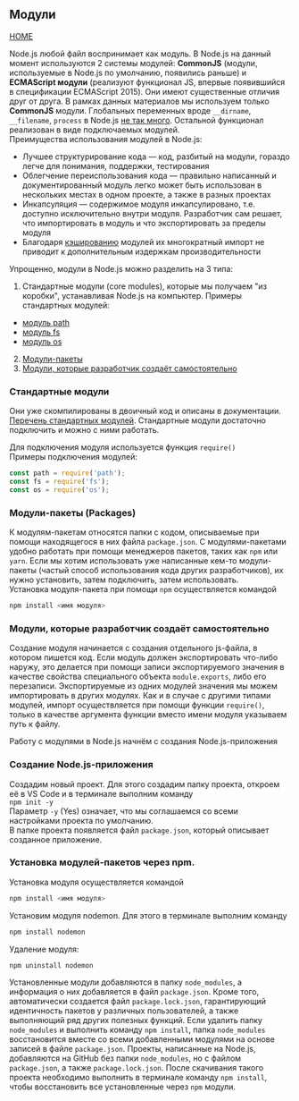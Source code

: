 ## Модули
[HOME](../README.md)

Node.js любой файл воспринимает как модуль. В Node.js на данный момент используются 2 системы модулей: **CommonJS** (модули, используемые в Node.js по умолчанию, появились раньше) и **ECMAScript модули** (реализуют функционал JS, впервые появившийся в спецификации ECMAScript 2015). Они имеют существенные отличия друг от друга. В рамках данных материалов мы используем только **CommonJS** модули. 
Глобальных переменных вроде `__dirname`, `__filename`, `process` в Node.js [не так много](https://nodejs.org/dist/latest-v14.x/docs/api/globals.html). Остальной функционал реализован в виде подключаемых модулей.  
Преимущества использования модулей в Node.js:
* Лучшее структурирование кода — код, разбитый на модули, гораздо легче для понимания, поддержки, тестирования 
* Облегчение переиспользования кода — правильно написанный и документированный модуль легко может быть использован в нескольких местах в одном проекте, а также в разных проектах
* Инкапсуляция — содержимое модуля инкапсулировано, т.е. доступно исключительно внутри модуля. Разработчик сам решает, что импортировать в модуль и что экспортировать за пределы модуля
* Благодаря [кэшированию](https://nodejs.org/dist/latest-v14.x/docs/api/modules.html#modules_caching) модулей их многократный импорт не приводит к дополнительным издержкам производительности

Упрощенно, модули в Node.js можно разделить на 3 типа:  
1. Стандартные модули (core modules), которые мы получаем "из коробки", устанавливая Node.js на компьютер.
Примеры стандартных модулей:
  - [модуль path](modules/path.md)
  - [модуль fs](modules/fs.md)
  - [модуль os](modules/os.md)
2. [Модули-пакеты](modules/npm-module.md)
3. [Модули, которые разработчик создаёт самостоятельно](modules/create-module.md)

### Стандартные модули
Они уже скомпилированы в двоичный код и описаны в документации. [Перечень стандартных модулей](https://nodejs.org/dist/latest-v14.x/docs/api/). Стандартные модули достаточно подключить и можно с ними работать.

Для подключения модуля используется функция `require()`  
Примеры подключения модулей:  
```js
const path = require('path');
const fs = require('fs');
const os = require('os');
```

### Модули-пакеты (Packages)
К модулям-пакетам относятся папки с кодом, описываемые при помощи находящегося в них файла `package.json`.
С модулями-пакетами  удобно работать при помощи менеджеров пакетов, таких как `npm` или `yarn`. Если мы хотим использовать уже написанные кем-то модули-пакеты (частый способ использования кода других разработчиков), их нужно установить, затем подключить, затем использовать.  
Установка модуля-пакета при помощи `npm` осуществляется командой  
```powershell
npm install <имя модуля>  
```

### Модули, которые разработчик создаёт самостоятельно
Создание модуля начинается с создания отдельного js-файла, в котором пишется код. Если модуль должен экспортировать что-либо наружу, это делается при помощи записи экспортируемого значения в качестве свойства специального объекта `module.exports`, либо его перезаписи.
Экспортируемые из одних модулей значения мы можем импортировать в других модулях. Как и в случае с другими типами модулей, импорт осуществляется при помощи функции `require()`, только в качестве аргумента функции вместо имени модуля указываем путь к файлу.

Работу с модулями в Node.js начнём с создания Node.js-приложения

### Создание Node.js-приложения
Создадим новый проект. Для этого создадим папку проекта, откроем её в VS Code и в терминале выполним команду  
```npm init -y```  
Параметр `-y` (Yes) означает, что мы соглашаемся со всеми настройками проекта по умолчанию.  
В папке проекта появляется файл `package.json`, который описывает созданное приложение.

### Установка модулей-пакетов через npm.
Установка модуля осуществляется командой  
```powershell
npm install <имя модуля>
```  
Установим модуля nodemon. Для этого в терминале выполним команду  
```powershell
npm install nodemon
```  
Удаление модуля:
```powershell
npm uninstall nodemon
```  

Установленные модули добавляются в папку `node_modules`, а информация о них добавляется в файл `package.json`. Кроме того, автоматически создается файл `package.lock.json`, гарантирующий идентичность пакетов у различных пользователей, а также выполняющий ряд других полезных функций. 
Если удалить папку `node_modules` и выполнить команду `npm install`, папка `node_modules` восстановится вместе со всеми добавленными модулями на основе записей в файле `package.json`.
Проекты, написанные на Node.js, добавляются на GitHub без папки `node_modules`, но с файлом `package.json`, а также `package.lock.json`. После скачивания такого проекта необходимо выполнить в терминале команду `npm install`, чтобы восстановить все установленные через `npm` модули.
